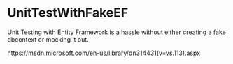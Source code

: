 
# UnitTestWithFakeEF
Unit Testing with Entity Framework is a hassle without either creating a fake dbcontext or mocking it out. 

https://msdn.microsoft.com/en-us/library/dn314431(v=vs.113).aspx
